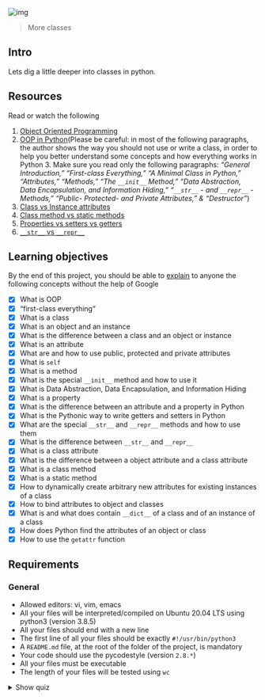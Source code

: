 ![img](https://assets.imaginablefutures.com/media/images/ALX_Logo.max-200x150.png)
> More classes

## Intro
Lets dig a little deeper into classes in python. 

## Resources
Read or watch the following

1. [Object Oriented Programming](https://python.swaroopch.com/oop.html)
2. [OOP in Python](https://python-course.eu/oop/object-oriented-programming.php)(Please be careful: in most of the following paragraphs, the author shows the way you should not use or write a class, in order to help you better understand some concepts and how everything works in Python 3. Make sure you read only the following paragraphs: *“General Introduction,”* *“First-class Everything,”* *“A Minimal Class in Python,”* *“Attributes,”* *“Methods,”* *“The ```__init__``` Method,”* *“Data Abstraction, Data Encapsulation, and Information Hiding,”* *“```__str__``` - and ```__repr__``` -Methods,”* *“Public- Protected- and Private Attributes,” & “Destructor”*)
3. [Class vs Instance attributes](https://python-course.eu/oop/class-instance-attributes.php)
4. [Class method vs static methods](https://www.youtube.com/watch?v=rq8cL2XMM5M)
5. [Properties vs setters vs getters](https://python-course.eu/oop/properties-vs-getters-and-setters.php)
6. [```__str__``` vs ```__repr__```](https://shipit.dev/posts/python-str-vs-repr.html)

## Learning objectives
By the end of this project, you should be able to [explain](https://fs.blog/feynman-learning-technique/) to anyone the following concepts without the help of Google

* [X] What is OOP
* [X] “first-class everything”
* [X] What is a class
* [X] What is an object and an instance
* [X] What is the difference between a class and an object or instance
* [X] What is an attribute
* [X] What are and how to use public, protected and private attributes
* [X] What is ```self```
* [X] What is a method
* [X] What is the special ```__init__``` method and how to use it
* [X] What is Data Abstraction, Data Encapsulation, and Information Hiding
* [X] What is a property
* [X] What is the difference between an attribute and a property in Python
* [X] What is the Pythonic way to write getters and setters in Python
* [X] What are the special ```__str__``` and ```__repr__``` methods and how to use them
* [X] What is the difference between ```__str__``` and ```__repr__```
* [X] What is a class attribute
* [X] What is the difference between a object attribute and a class attribute
* [X] What is a class method
* [X] What is a static method
* [X] How to dynamically create arbitrary new attributes for existing instances of a class
* [X] How to bind attributes to object and classes
* [X] What is and what does contain ```__dict__``` of a class and of an instance of a class
* [X] How does Python find the attributes of an object or class
* [X] How to use the ```getattr``` function

## Requirements
### General 
- Allowed editors: vi, vim, emacs
- All your files will be interpreted/compiled on Ubuntu 20.04 LTS using python3 (version 3.8.5)
- All your files should end with a new line
- The first line of all your files should be exactly ```#!/usr/bin/python3```
- A ```README.md``` file, at the root of the folder of the project, is mandatory
- Your code should use the pycodestyle (version ```2.8.*```)
- All your files must be executable
- The length of your files will be tested using ```wc```

<details>
<summary>Show quiz</summary>

####  Question #0 
What do these lines print?
```python
class User:
    id = 1

User.id = 98
u = User()
u.id = 89
print(User.id)

```
* [ ] 89
* [ ] None
* [X] 98
* [ ] 1 

#### Question #1
What do these lines print?
```python
class User:
    id = 1

u = User()
u.id = 89
User.id = 98
print(u.id)
```
* [X] 89
* [ ] None
* [ ] 1
* [ ] 98

#### Question #2
What is ```__doc__```
* [ ] Creates man file
* [X] The string documentation of an object (based on docstring)
* [ ] Prints the documentation of an object


#### Question #3
What do these lines print?
```python
class User:
    id = 1

u = User()
u.id = 89
print(u.id)
```
* [X] 89
* [ ] 98
* [ ] None
* [ ] 1

#### Question #4
What do these lines print?
```python
class User:
    id = 1

u = User()
print(u.id)
```
* [ ] 89
* [ ] 98
* [ ] None
* [X] 1


#### Question #5
What is ```__str__```
* [ ] Instance method that prints an “informal” and nicely printable string representation of an instance
* [X] Instance method that returns an “informal” and nicely printable string representation of an instance
* [ ] Instance method that returns the dictionary representation of an instance


#### Question #6
What is ```__repr__```
* [ ] Instance method that returns the dictionary representation of an instance
* [ ] Instance method that prints an “official” string representation of an instance
* [X] Instance method that returns an “official” string representation of an instance
</details>